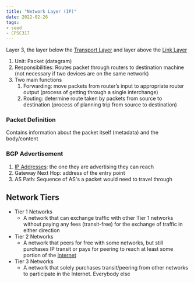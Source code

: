 ```yaml
---
title: "Network Layer (IP)"
date: 2022-02-26
tags:
- seed
- CPSC317
---
```


Layer 3, the layer below the [Transport Layer](thoughts/Transport%20Layer.md) and layer above the [Link Layer](thoughts/Link%20Layer.md)
1. Unit: Packet (datagram)
2. Responsibilities: Routes packet through routers to destination machine (not necessary if two devices are on the same network)
3. Two main functions
	1. Forwarding: move packets from router’s input to appropriate router output (process of getting through a single interchange)
	2. Routing: determine route taken by packets from source to destination (process of planning trip from source to destination)

### Packet Definition
Contains information about the packet itself (metadata) and the body/content

### BGP Advertisement
1. [IP Addresses](thoughts/IP%20Addresses.md): the one they are advertising they can reach
2. Gateway Next Hop: address of the entry point
3. AS Path: Sequence of AS's a packet would need to travel through

## Network Tiers
- Tier 1 Networks
	- A network that can exchange traffic with other Tier 1 networks without paying any fees (transit-free) for the exchange of traffic in either direction
- Tier 2 Networks
	- A network that peers for free with some networks, but still purchases IP transit or pays for peering to reach at least some portion of the [Internet](thoughts/Internet.md)
- Tier 3 Networks
	- A network that solely purchases transit/peering from other networks to participate in the Internet. Everybody else
